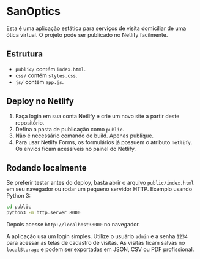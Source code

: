 # SanOptics

Esta é uma aplicação estática para serviços de visita domiciliar de uma ótica virtual. O projeto pode ser publicado no Netlify facilmente.

## Estrutura
- `public/` contém `index.html`.
- `css/` contém `styles.css`.
- `js/` contém `app.js`.

## Deploy no Netlify
1. Faça login em sua conta Netlify e crie um novo site a partir deste repositório.
2. Defina a pasta de publicação como `public`.
3. Não é necessário comando de build. Apenas publique.
4. Para usar Netlify Forms, os formulários já possuem o atributo `netlify`. Os envios ficam acessíveis no painel do Netlify.

## Rodando localmente
Se preferir testar antes do deploy, basta abrir o arquivo `public/index.html` em
seu navegador ou rodar um pequeno servidor HTTP. Exemplo usando Python 3:

```bash
cd public
python3 -m http.server 8000
```

Depois acesse `http://localhost:8000` no navegador.

A aplicação usa um login simples. Utilize o usuário `admin` e a senha `1234` para acessar as telas de cadastro de visitas.
As visitas ficam salvas no `localStorage` e podem ser exportadas em JSON, CSV ou PDF profissional.
